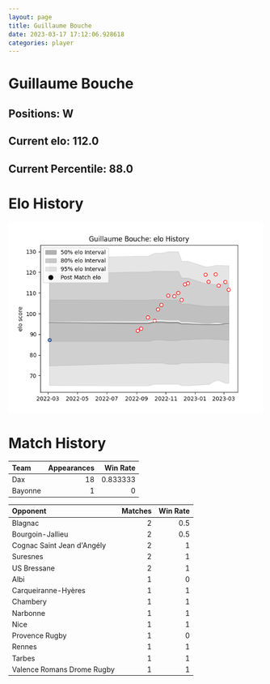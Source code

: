 ```yaml
---  
layout: page  
title: Guillaume Bouche  
date: 2023-03-17 17:12:06.928618  
categories: player  
---
```

# Guillaume Bouche

## Positions: W

## Current elo: 112.0

## Current Percentile: 88.0

# Elo History


![elo history](history_GuillaumeBouche.png)
# Match History


| Team    |   Appearances |   Win Rate |
|:--------|--------------:|-----------:|
| Dax     |            18 |   0.833333 |
| Bayonne |             1 |   0        |

| Opponent                   |   Matches |   Win Rate |
|:---------------------------|----------:|-----------:|
| Blagnac                    |         2 |        0.5 |
| Bourgoin-Jallieu           |         2 |        0.5 |
| Cognac Saint Jean d'Angély |         2 |        1   |
| Suresnes                   |         2 |        1   |
| US Bressane                |         2 |        1   |
| Albi                       |         1 |        0   |
| Carqueiranne-Hyères        |         1 |        1   |
| Chambery                   |         1 |        1   |
| Narbonne                   |         1 |        1   |
| Nice                       |         1 |        1   |
| Provence Rugby             |         1 |        0   |
| Rennes                     |         1 |        1   |
| Tarbes                     |         1 |        1   |
| Valence Romans Drome Rugby |         1 |        1   |